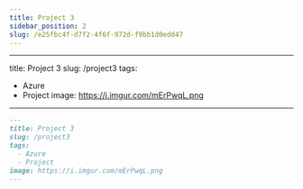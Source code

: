 ```yaml
---
title: Project 3
sidebar_position: 2
slug: /e25fbc4f-d7f2-4f6f-972d-f9bb1d0edd47
---
```




---
title: Project 3
slug: /project3
tags:
  - Azure
  - Project
image: https://i.imgur.com/mErPwqL.png
---


```markdown
---
title: Project 3
slug: /project3
tags:
  - Azure
  - Project
image: https://i.imgur.com/mErPwqL.png
---
```

